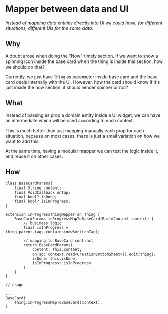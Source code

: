 # Mapper between data and UI

_Instead of mapping data entities directly into UI we could have, for different situations, different UIs for the same data._

## Why

A doubt arose when doing the "Now" timely section. If we want to show a spinning icon inside the base card when the thing is inside this section, how we should do that?

Currently, we just have `Thing` as parameter inside base card and the base card deals internally with the UI. However, how the card should know if it's just inside the now section, it should render spinner or not?

## What

Instead of passing as prop a domain entity inside a UI widget, we can have an intermediate which will be used according to each context.

This is much better than just mapping manually each prop for each situation, because on most cases, there is just a small variation on how we want to add this.

At the same time, having a modular mapper we can test the logic inside it, and reuse it on other cases.

## How

```
class BaseCardParams{
    final String content;
    final VoidCallback onTap;
    final bool? isDone;
    final bool? isInProgress;
}

extension InProgressThingMapper on Thing {
    BaseCardParams inProgressMapToBaseCard(BuildContext context) {
        // business logic
        final isInProgress = thing.parent.tags.contains(nowSectionTag);

        // mapping to BaseCard contract
        return BaseCardParams(
            content: this.content,
            onTap: context.read<CreationBottomSheet>().edit(thing);
            isDone: this.isDone,
            isInProgress: isInProgress
        )
    }
}

// usage

...
BaseCard(
    thing.inProgressMapToBaseCard(context),
)
```
